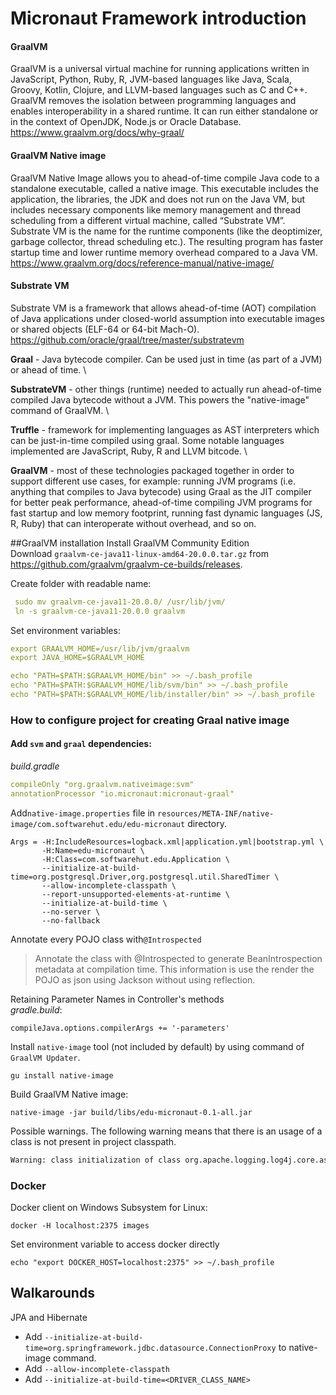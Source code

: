 # Micronaut Framework introduction

#### GraalVM
GraalVM is a universal virtual machine for running applications written in JavaScript, Python, Ruby, R, JVM-based languages like Java, Scala, Groovy, Kotlin, Clojure, and LLVM-based languages such as C and C++. \
GraalVM removes the isolation between programming languages and enables interoperability in a shared runtime. It can run either standalone or in the context of OpenJDK, Node.js or Oracle Database. \
https://www.graalvm.org/docs/why-graal/

#### GraalVM Native image
GraalVM Native Image allows you to ahead-of-time compile Java code to a standalone executable, called a native image. This executable includes the application, the libraries, the JDK and does not run on the Java VM, but includes necessary components like memory management and thread scheduling from a different virtual machine, called “Substrate VM”. Substrate VM is the name for the runtime components (like the deoptimizer, garbage collector, thread scheduling etc.). The resulting program has faster startup time and lower runtime memory overhead compared to a Java VM. \
https://www.graalvm.org/docs/reference-manual/native-image/

#### Substrate VM
Substrate VM is a framework that allows ahead-of-time (AOT) compilation of Java applications under closed-world assumption into executable images or shared objects (ELF-64 or 64-bit Mach-O). \
https://github.com/oracle/graal/tree/master/substratevm

**Graal** - Java bytecode compiler. Can be used just in time (as part of a JVM) or ahead of time. \

**SubstrateVM** - other things (runtime) needed to actually run ahead-of-time compiled Java bytecode without a JVM. This powers the "native-image" command of GraalVM. \

**Truffle** - framework for implementing languages as AST interpreters which can be just-in-time compiled using graal. Some notable languages implemented are JavaScript, Ruby, R and LLVM bitcode. \

**GraalVM** - most of these technologies packaged together in order to support different use cases, for example: running JVM programs (i.e. anything that compiles to Java bytecode) using Graal as the JIT compiler for better peak performance, ahead-of-time compiling JVM programs for fast startup and low memory footprint, running fast dynamic languages (JS, R, Ruby) that can interoperate without overhead, and so on.

##GraalVM installation
Install GraalVM Community Edition \
Download `graalvm-ce-java11-linux-amd64-20.0.0.tar.gz` from https://github.com/graalvm/graalvm-ce-builds/releases. 

Create folder with readable name:
```yaml
 sudo mv graalvm-ce-java11-20.0.0/ /usr/lib/jvm/
 ln -s graalvm-ce-java11-20.0.0 graalvm
```

Set environment variables:
```yaml
export GRAALVM_HOME=/usr/lib/jvm/graalvm
export JAVA_HOME=$GRAALVM_HOME

echo "PATH=$PATH:$GRAALVM_HOME/bin" >> ~/.bash_profile
echo "PATH=$PATH:$GRAALVM_HOME/lib/svm/bin" >> ~/.bash_profile
echo "PATH=$PATH:$GRAALVM_HOME/lib/installer/bin" >> ~/.bash_profile
```

### How to configure project for creating Graal native image

#### Add `svm` and `graal` dependencies:

*build.gradle*
```yaml
compileOnly "org.graalvm.nativeimage:svm"
annotationProcessor "io.micronaut:micronaut-graal" 
```

Add`native-image.properties` file in `resources/META-INF/native-image/com.softwarehut.edu/edu-micronaut` directory.
```
Args = -H:IncludeResources=logback.xml|application.yml|bootstrap.yml \
       -H:Name=edu-micronaut \
       -H:Class=com.softwarehut.edu.Application \
       --initialize-at-build-time=org.postgresql.Driver,org.postgresql.util.SharedTimer \
       --allow-incomplete-classpath \
       --report-unsupported-elements-at-runtime \
       --initialize-at-build-time \
       --no-server \
       --no-fallback
```


Annotate every POJO class with`@Introspected`
>Annotate the class with @Introspected to generate BeanIntrospection metadata at compilation time. This information is use the render the POJO as json using Jackson without using reflection.

Retaining Parameter Names in Controller's methods \
*gradle.build*:
```{caption="sadfsd"}
compileJava.options.compilerArgs += '-parameters'
```

Install `native-image` tool (not included by default) by using command of `GraalVM Updater`.
```
gu install native-image 
```

Build GraalVM Native image:
```
native-image -jar build/libs/edu-micronaut-0.1-all.jar
```

Possible warnings. The following warning means that there is an usage of a class is not present in project classpath.
```bash
Warning: class initialization of class org.apache.logging.log4j.core.async.AsyncLoggerConfigDisruptor failed with exception java.lang.NoClassDefFoundError: com/lmax/disruptor/EventFactory. This class will be initialized at run time because option --allow-incomplete-classpath is used for image building. Use the option --initialize-at-run-time=org.apache.logging.log4j.core.async.AsyncLoggerConfigDisruptor to explicitly request delayed initialization of this class.
```

### Docker
Docker client on Windows Subsystem for Linux:
```
docker -H localhost:2375 images
```

Set environment variable to access docker directly
```
echo "export DOCKER_HOST=localhost:2375" >> ~/.bash_profile
```

## Walkarounds
JPA and Hibernate
- Add `--initialize-at-build-time=org.springframework.jdbc.datasource.ConnectionProxy` to native-image command.
- Add `--allow-incomplete-classpath`
- Add `--initialize-at-build-time=<DRIVER_CLASS_NAME>`
